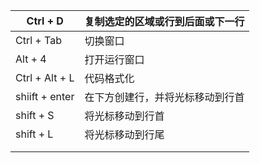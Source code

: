 | Ctrl + D       | 复制选定的区域或行到后面或下一行 |
| -------------- | -------------------------------- |
| Ctrl + Tab     | 切换窗口                         |
| Alt + 4        | 打开运行窗口                     |
| Ctrl + Alt + L | 代码格式化                       |
| shiift + enter | 在下方创建行，并将光标移动到行首 |
| shift + S      | 将光标移动到行首                 |
| shift + L      | 将光标移动到行尾                 |
|                |                                  |
|                |                                  |